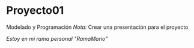 # Proyecto01
Modelado y Programación
*Nota:* Crear una presentación para el proyecto

_Estoy en mi rama personal "RamaMario"_

